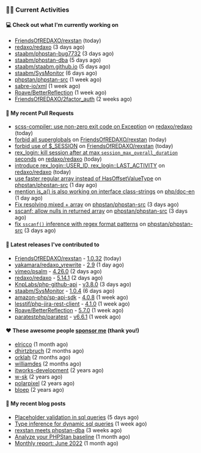 ### 👨‍💻 Current Activities


#### 💻 Check out what I'm currently working on

- [FriendsOfREDAXO/rexstan](https://github.com/FriendsOfREDAXO/rexstan) (today)
- [redaxo/redaxo](https://github.com/redaxo/redaxo) (3 days ago)
- [staabm/phpstan-bug7732](https://github.com/staabm/phpstan-bug7732) (3 days ago)
- [staabm/phpstan-dba](https://github.com/staabm/phpstan-dba) (5 days ago)
- [staabm/staabm.github.io](https://github.com/staabm/staabm.github.io) (5 days ago)
- [staabm/SysMonitor](https://github.com/staabm/SysMonitor) (6 days ago)
- [phpstan/phpstan-src](https://github.com/phpstan/phpstan-src) (1 week ago)
- [sabre-io/xml](https://github.com/sabre-io/xml) (1 week ago)
- [Roave/BetterReflection](https://github.com/Roave/BetterReflection) (1 week ago)
- [FriendsOfREDAXO/2factor_auth](https://github.com/FriendsOfREDAXO/2factor_auth) (2 weeks ago)


#### 🔨 My recent Pull Requests

- [scss-compiler: use non-zero exit code on Exception](https://github.com/redaxo/redaxo/pull/5287) on [redaxo/redaxo](https://github.com/redaxo/redaxo) (today)
- [forbid all superglobals](https://github.com/FriendsOfREDAXO/rexstan/pull/73) on [FriendsOfREDAXO/rexstan](https://github.com/FriendsOfREDAXO/rexstan) (today)
- [forbid use of $_SESSION](https://github.com/FriendsOfREDAXO/rexstan/pull/72) on [FriendsOfREDAXO/rexstan](https://github.com/FriendsOfREDAXO/rexstan) (today)
- [rex_login: kill session after at max `session_max_overall_duration` seconds](https://github.com/redaxo/redaxo/pull/5284) on [redaxo/redaxo](https://github.com/redaxo/redaxo) (today)
- [introduce rex_login::USER_ID, rex_login::LAST_ACTIVITY](https://github.com/redaxo/redaxo/pull/5283) on [redaxo/redaxo](https://github.com/redaxo/redaxo) (today)
- [use faster regular array instead of HasOffsetValueType](https://github.com/phpstan/phpstan-src/pull/1589) on [phpstan/phpstan-src](https://github.com/phpstan/phpstan-src) (1 day ago)
- [mention is_a() is also working on interface class-strings](https://github.com/php/doc-en/pull/1732) on [php/doc-en](https://github.com/php/doc-en) (1 day ago)
- [Fix resolving mixed &#43; array](https://github.com/phpstan/phpstan-src/pull/1579) on [phpstan/phpstan-src](https://github.com/phpstan/phpstan-src) (3 days ago)
- [sscanf: allow nulls in returned array](https://github.com/phpstan/phpstan-src/pull/1577) on [phpstan/phpstan-src](https://github.com/phpstan/phpstan-src) (3 days ago)
- [fix `sscanf()` inference with regex format patterns](https://github.com/phpstan/phpstan-src/pull/1576) on [phpstan/phpstan-src](https://github.com/phpstan/phpstan-src) (3 days ago)


#### 🔭 Latest releases I've contributed to

- [FriendsOfREDAXO/rexstan](https://github.com/FriendsOfREDAXO/rexstan) - [1.0.32](https://github.com/FriendsOfREDAXO/rexstan/releases/tag/1.0.32) (today)
- [yakamara/redaxo_yrewrite](https://github.com/yakamara/redaxo_yrewrite) - [2.9](https://github.com/yakamara/redaxo_yrewrite/releases/tag/2.9) (1 day ago)
- [vimeo/psalm](https://github.com/vimeo/psalm) - [4.26.0](https://github.com/vimeo/psalm/releases/tag/4.26.0) (2 days ago)
- [redaxo/redaxo](https://github.com/redaxo/redaxo) - [5.14.1](https://github.com/redaxo/redaxo/releases/tag/5.14.1) (2 days ago)
- [KnpLabs/php-github-api](https://github.com/KnpLabs/php-github-api) - [v3.8.0](https://github.com/KnpLabs/php-github-api/releases/tag/v3.8.0) (3 days ago)
- [staabm/SysMonitor](https://github.com/staabm/SysMonitor) - [1.0.4](https://github.com/staabm/SysMonitor/releases/tag/1.0.4) (6 days ago)
- [amazon-php/sp-api-sdk](https://github.com/amazon-php/sp-api-sdk) - [4.0.8](https://github.com/amazon-php/sp-api-sdk/releases/tag/4.0.8) (1 week ago)
- [lesstif/php-jira-rest-client](https://github.com/lesstif/php-jira-rest-client) - [4.1.0](https://github.com/lesstif/php-jira-rest-client/releases/tag/4.1.0) (1 week ago)
- [Roave/BetterReflection](https://github.com/Roave/BetterReflection) - [5.7.0](https://github.com/Roave/BetterReflection/releases/tag/5.7.0) (1 week ago)
- [paratestphp/paratest](https://github.com/paratestphp/paratest) - [v6.6.1](https://github.com/paratestphp/paratest/releases/tag/v6.6.1) (1 week ago)


#### ❤️ These awesome people [sponsor me](https://github.com/sponsors/staabm) (thank you!)

- [elricco](https://github.com/elricco) (1 month ago)
- [dhirtzbruch](https://github.com/dhirtzbruch) (2 months ago)
- [orklah](https://github.com/orklah) (2 months ago)
- [williamdes](https://github.com/williamdes) (2 months ago)
- [itworks-development](https://github.com/itworks-development) (2 years ago)
- [w-sk](https://github.com/w-sk) (2 years ago)
- [polarpixel](https://github.com/polarpixel) (2 years ago)
- [bloep](https://github.com/bloep) (2 years ago)

#### 📜 My recent blog posts

- [Placeholder validation in sql queries](https://staabm.github.io/2022/07/30/phpstan-dba-placeholder-validation.html) (5 days ago)
- [Type inference for dynamic sql queries](https://staabm.github.io/2022/07/23/phpstan-dba-inference-placeholder.html) (1 week ago)
- [rexstan meets phpstan-dba](https://staabm.github.io/2022/07/12/rexstan-meets-phpstan-dba.html) (3 weeks ago)
- [Analyze your PHPStan baseline](https://staabm.github.io/2022/07/04/phpstan-baseline-analysis.html) (1 month ago)
- [Monthly report: June 2022](https://staabm.github.io/2022/06/30/monthly-report-june.html) (1 month ago)
